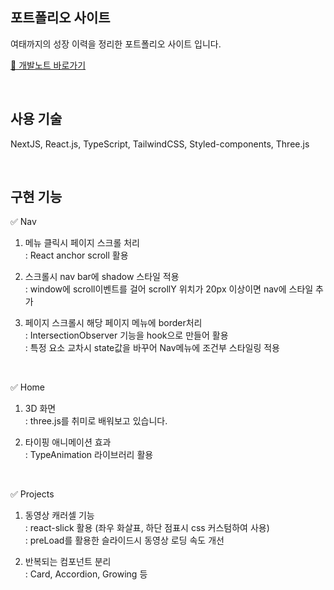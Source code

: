 ## 포트폴리오 사이트

여태까지의 성장 이력을 정리한 포트폴리오 사이트 입니다.

[📎 개발노트 바로가기](https://velog.io/@jhplus13/series/TIL)

<br/>

## 사용 기술

NextJS, React.js, TypeScript, TailwindCSS, Styled-components, Three.js

<br/>

## 구현 기능

✅ Nav

1. 메뉴 클릭시 페이지 스크롤 처리<br/>
   : React anchor scroll 활용

2. 스크롤시 nav bar에 shadow 스타일 적용 <br/>
   : window에 scroll이벤트를 걸어 scrollY 위치가 20px 이상이면 nav에 스타일 추가

3. 페이지 스크롤시 해당 페이지 메뉴에 border처리 <br/>
   : IntersectionObserver 기능을 hook으로 만들어 활용 <br/>
   : 특정 요소 교차시 state값을 바꾸어 Nav메뉴에 조건부 스타일링 적용

<br/>

✅ Home<br/>

1. 3D 화면<br/>
   : three.js를 취미로 배워보고 있습니다.

2. 타이핑 애니메이션 효과<br/>
   : TypeAnimation 라이브러리 활용

<br/>

✅ Projects<br/>

1. 동영상 캐러셀 기능<br/>
   : react-slick 활용 (좌우 화살표, 하단 점표시 css 커스텀하여 사용)<br/>
   : preLoad를 활용한 슬라이드시 동영상 로딩 속도 개선

2. 반복되는 컴포넌트 분리<br/>
   : Card, Accordion, Growing 등
